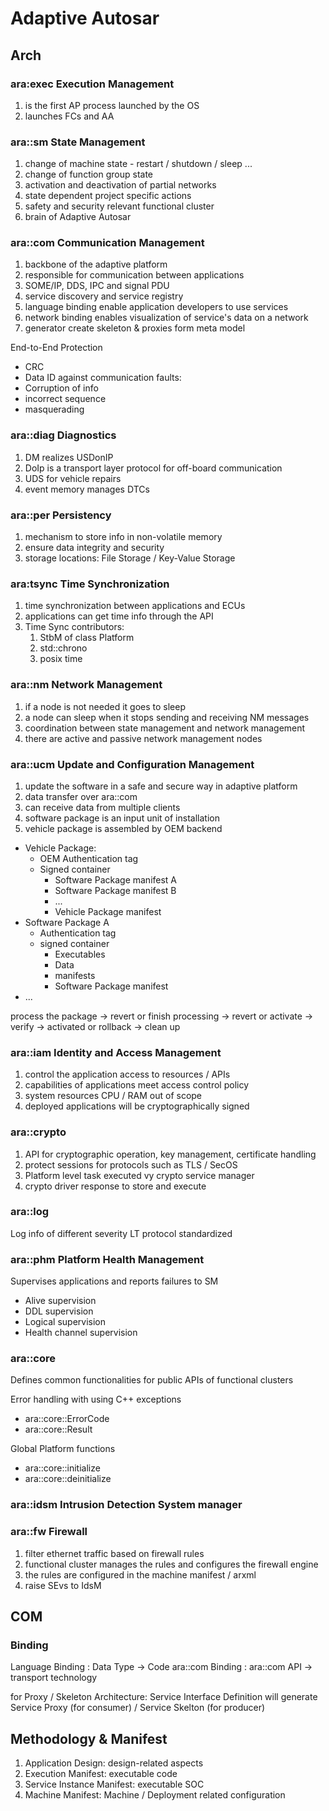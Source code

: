 # Adaptive Autosar

## Arch

### ara:exec Execution Management

1. is the first AP process launched by the OS
2. launches FCs and AA

### ara::sm State Management

1. change of machine state - restart / shutdown / sleep ...
2. change of function group state
3. activation and deactivation of partial networks
4. state dependent project specific actions
5. safety and security relevant functional cluster
6. brain of Adaptive Autosar

### ara::com Communication Management

1. backbone of the adaptive platform
2. responsible for communication between applications
3. SOME/IP, DDS, IPC and signal PDU
4. service discovery and service registry
5. language binding enable application developers to use services
6. network binding enables visualization of service's data on a network
7. generator create skeleton & proxies form meta model

End-to-End Protection

- CRC
- Data ID
  against communication faults:
- Corruption of info
- incorrect sequence
- masquerading

### ara::diag Diagnostics

1. DM realizes USDonIP
2. DoIp is a transport layer protocol for off-board communication
3. UDS for vehicle repairs
4. event memory manages DTCs

### ara::per Persistency

1. mechanism to store info in non-volatile memory
2. ensure data integrity and security
3. storage locations: File Storage / Key-Value Storage

### ara:tsync Time Synchronization

1. time synchronization between applications and ECUs
2. applications can get time info through the API
3. Time Sync contributors:
   1. StbM of class Platform
   2. std::chrono
   3. posix time

### ara::nm Network Management

1. if a node is not needed it goes to sleep
2. a node can sleep when it stops sending and receiving NM messages
3. coordination between state management and network management
4. there are active and passive network management nodes

### ara::ucm Update and Configuration Management

1. update the software in a safe and secure way in adaptive platform
2. data transfer over ara::com
3. can receive data from multiple clients
4. software package is an input unit of installation
5. vehicle package is assembled by OEM backend

- Vehicle Package:
  - OEM Authentication tag
  - Signed container
    - Software Package manifest A
    - Software Package manifest B
    - ...
    - Vehicle Package manifest
- Software Package A
  - Authentication tag
  - signed container
    - Executables
    - Data
    - manifests
    - Software Package manifest
- ...

process the package -> revert or finish processing -> revert or activate -> verify -> activated or rollback -> clean up

### ara::iam Identity and Access Management

1. control the application access to resources / APIs
2. capabilities of applications meet access control policy
3. system resources CPU / RAM out of scope
4. deployed applications will be cryptographically signed

### ara::crypto

1. API for cryptographic operation, key management, certificate handling
2. protect sessions for protocols such as TLS / SecOS
3. Platform level task executed vy crypto service manager
4. crypto driver response to store and execute

### ara::log

Log info of different severity
LT protocol standardized

### ara::phm Platform Health Management

Supervises applications and reports failures to SM

- Alive supervision
- DDL supervision
- Logical supervision
- Health channel supervision

### ara::core

Defines common functionalities for public APIs of functional clusters

Error handling with using C++ exceptions

- ara::core::ErrorCode
- ara::core::Result

Global Platform functions

- ara::core::initialize
- ara::core::deinitialize

### ara::idsm Intrusion Detection System manager

### ara::fw Firewall

1. filter ethernet traffic based on firewall rules
2. functional cluster manages the rules and configures the firewall engine
3. the rules are configured in the machine manifest / arxml
4. raise SEvs to IdsM

## COM

### Binding

Language Binding : Data Type -> Code
ara::com Binding : ara::com API -> transport technology

for Proxy / Skeleton Architecture: Service Interface Definition will generate Service Proxy (for consumer) / Service Skelton (for producer)

## Methodology & Manifest

1. Application Design: design-related aspects
2. Execution Manifest: executable code
3. Service Instance Manifest: executable SOC
4. Machine Manifest: Machine / Deployment related configuration

